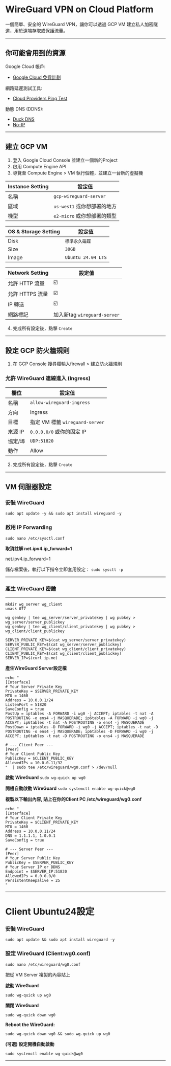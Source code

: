 # WireGuard VPN on Cloud Platform

一個簡單、安全的 WireGuard VPN，讓你可以透過 GCP VM 建立私人加密隧道，用於遠端存取或保護流量。

---

## 你可能會用到的資源

Google Cloud 帳戶:
- [Google Cloud 免費計劃](https://cloud.google.com/free/docs/free-cloud-features?hl=zh-tw#compute)

網路延遲測試工具:
- [Cloud Providers Ping Test](https://cloudpingtest.com/)

動態 DNS (DDNS):
- [Duck DNS](https://www.duckdns.org/)
- [No-IP](https://www.noip.com/)

---

## 建立 GCP VM

1. 登入 Google Cloud Console 並建立一個新的Project
2. 啟用 Compute Engine API
3. 導覽至 Compute Engine > VM 執行個體，並建立一台新的虛擬機

| Instance Setting | 設定值 |
|------|--------|
| 名稱 | `gcp-wireguard-server` |
| 區域 | `us-west1` 或你想部署的地方 |
| 機型 | `e2-micro` 或你想部署的類型 |

| OS & Storage Setting | 設定值 |
|------|--------|
| Disk | `標準永久磁碟` |
| Size | `30GB` |
| Image | `Ubuntu 24.04 LTS` |

| Network Setting | 設定值 |
|------|--------|
| 允許 HTTP 流量 |☑️ |
| 允許 HTTPS 流量 | ☑️ |
| IP 轉送 | ☑️ |
| 網路標記 | 加入新tag `wireguard-server` |

4. 完成所有設定後，點擊 `Create`

---

## 設定 GCP 防火牆規則

1. 在 GCP Console 搜尋欄輸入firewall > 建立防火牆規則

### 允許 WireGuard 連線進入 (Ingress)

| 欄位 | 設定值 |
|------|--------|
| 名稱 | `allow-wireguard-ingress` |
| 方向 | Ingress |
| 目標 | 指定 VM 標籤 `wireguard-server` |
| 來源 IP | `0.0.0.0/0` 或你的固定 IP |
| 協定/埠 | `UDP:51820` |
| 動作 | Allow |

2. 完成所有設定後，點擊 `Create`

---

## VM 伺服器設定

### 安裝 WireGuard

`sudo apt update -y && sudo apt install wireguard -y`

### 啟用 IP Forwarding

`sudo nano /etc/sysctl.conf`

**取消註解 net.ipv4.ip_forward=1**

net.ipv4.ip_forward=1

儲存檔案後，執行以下指令立即套用設定：
`sudo sysctl -p`

---

### 產生 WireGuard 密鑰

****
```
mkdir wg_server wg_client
umask 077

wg genkey | tee wg_server/server_privatekey | wg pubkey > wg_server/server_publickey
wg genkey | tee wg_client/client_privatekey | wg pubkey > wg_client/client_publickey

SERVER_PRIVATE_KEY=$(cat wg_server/server_privatekey)
SERVER_PUBLIC_KEY=$(cat wg_server/server_publickey)
CLIENT_PRIVATE_KEY=$(cat wg_client/client_privatekey)
CLIENT_PUBLIC_KEY=$(cat wg_client/client_publickey)
SERVER_IP=$(curl ip.me)
```

**產生WireGuard Server設定檔**

```
echo "
[Interface]
# Your Server Private Key
PrivateKey = $SERVER_PRIVATE_KEY
MTU = 1460
Address = 10.0.0.1/24
ListenPort = 51820
SaveConfig = true
PostUp = iptables -A FORWARD -i wg0 -j ACCEPT; iptables -t nat -A POSTROUTING -o ens4 -j MASQUERADE; ip6tables -A FORWARD -i wg0 -j ACCEPT; ip6tables -t nat -A POSTROUTING -o ens4 -j MASQUERADE
PostDown = iptables -D FORWARD -i wg0 -j ACCEPT; iptables -t nat -D POSTROUTING -o ens4 -j MASQUERADE; ip6tables -D FORWARD -i wg0 -j ACCEPT; ip6tables -t nat -D POSTROUTING -o ens4 -j MASQUERADE

# --- Client Peer ---
[Peer]
# Your Client Public Key
PublicKey = $CLIENT_PUBLIC_KEY
AllowedIPs = 10.0.0.11/32
"  | sudo tee /etc/wireguard/wg0.conf > /dev/null
```

**啟動 WireGuard**
`sudo wg-quick up wg0`

**開機自動啟動 WireGuard**
`sudo systemctl enable wg-quick@wg0`


**複製以下輸出內容, 貼上在你的Client PC /etc/wireguard/wg0.conf**

```
echo "
[Interface]
# Your Client Private Key
PrivateKey = $CLIENT_PRIVATE_KEY
MTU = 1460
Address = 10.0.0.11/24
DNS = 1.1.1.1, 1.0.0.1
SaveConfig = true

# --- Server Peer ---
[Peer]
# Your Server Public Key
PublicKey = $SERVER_PUBLIC_KEY
# Your Server IP or DDNS
Endpoint = $SERVER_IP:51820
AllowedIPs = 0.0.0.0/0
PersistentKeepalive = 25
"
```

---

# Client Ubuntu24設定

### 安裝 WireGuard

`sudo apt update && sudo apt install wireguard -y`

### 設定 WireGuard (Client:wg0.conf)

`sudo nano /etc/wireguard/wg0.conf`

把從 VM Server 複製的內容貼上

**啟動 WireGuard**

`sudo wg-quick up wg0`

**關閉 WireGuard**

`sudo wg-quick down wg0`

**Reboot the WireGuard:**

`sudo wg-quick down wg0 && sudo wg-quick up wg0`

**(可選) 設定開機自動啟動**

`sudo systemctl enable wg-quick@wg0`

---